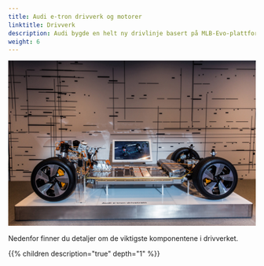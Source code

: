 ```yaml
---
title: Audi e-tron drivverk og motorer
linktitle: Drivverk
description: Audi bygde en helt ny drivlinje basert på MLB-Evo-plattformen med støtte for opptil 3 kraftige motorer og et stort batteri på 95kWh. Adaptiv luftfjæring og progressiv styring er standard.
weight: 6
---
```


![Drivetrain](drivetrain2.jpg "Audi e-tron drivverk")

Nedenfor finner du detaljer om de viktigste komponentene i drivverket.


{{% children description="true" depth="1" %}}
